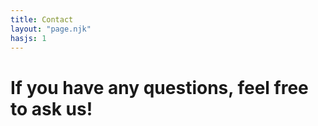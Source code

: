 ```yaml
---
title: Contact
layout: "page.njk"
hasjs: 1
---
```

# If you have any questions, feel free to ask us!
<div class="contact">

<div>